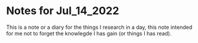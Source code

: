 # Notes for Jul_14_2022

This is a note or a diary for the things I research in a day, this note intended for me not to forget the knowlegde I has gain (or things I has read).
